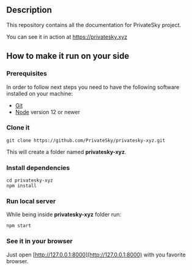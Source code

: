 ## Description

This repository contains all the documentation for PrivateSky project.

You can see it in action at https://privatesky.xyz

## How to make it run on your side

### Prerequisites

In order to follow next steps you need to have the following software installed on your machine:

- [Git](https://git-scm.com/)
- [Node](https://nodejs.org/) version 12 or newer

### Clone it

```
git clone https://github.com/PrivateSky/privatesky-xyz.git
```

This will create a folder named **privatesky-xyz**.

### Install dependencies

```
cd privatesky-xyz
npm install
```

### Run local server

While being inside **privatesky-xyz** folder run:

```
npm start
```

### See it in your browser

Just open [http://127.0.0.1:8000](http://127.0.0.1:8000) with you favorite browser.

